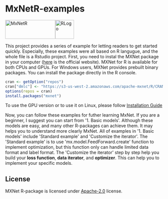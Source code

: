 # MxNetR-examples

<img src="https://raw.githubusercontent.com/dmlc/dmlc.github.io/master/img/logo-m/mxnetR.png" width="160" height="60" alt="MxNetR"/><img src="https://assets-cdn.github.com/images/topics/r.png?v=1508892931" width="60" height="60" alt="RLogo"/>

This project provides a series of example for letting readers to get started quickly. Especially, these examples were all based on R langugue, and the whole file is a Rstudio project. 
First, you need to instal the MXNet package in your computer ([here](https://mxnet.incubator.apache.org/get_started/windows_setup.html#install-mxnet-for-r) is the official website). MXNet for R is available for both CPUs and GPUs. For Windows users, MXNet provides prebuilt binary packages. You can install the package directly in the R console.

```r
cran <- getOption("repos")
cran["dmlc"] <- "https://s3-us-west-2.amazonaws.com/apache-mxnet/R/CRAN/"
options(repos = cran)
install.packages("mxnet")
```

To use the GPU version or to use it on Linux, please follow [Installation Guide](http://mxnet.io/get_started/install.html)

Now, you can follow these examples for futher learning MxNet. If you are a beginner, I suggest you can start from '1. Basic models'. Although these models are easy, and many other R-packages can achieve them. It may helps you to understand more clearly MxNet. All of examples in '1. Basic models' include 'Standard example' and 'Customize the iterator'. The 'Standard example' is to use 'mx.model.FeedForward.create' function to implement optimization, but this function only can handle limited data format and label format. The 'Customize the iterator' step by step help you build your **loss function**, **data iterator**, and **optimizer**. This can help you to implement your specific models.


License
-------
MXNet R-package is licensed under [Apache-2.0](./LICENSE) license.
